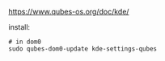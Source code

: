 https://www.qubes-os.org/doc/kde/

install:
```
# in dom0
sudo qubes-dom0-update kde-settings-qubes
```
